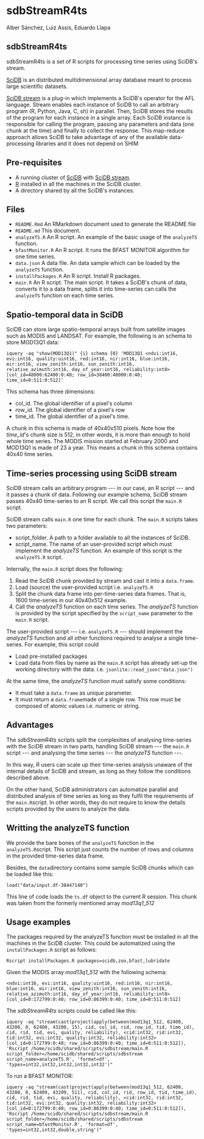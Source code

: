sdbStreamR4ts
================
Alber Sánchez, Luiz Assis, Eduardo Llapa

sdbStreamR4ts
-------------

sdbStreamR4ts is a set of R scripts for processing time series using SciDB's stream.

[SciDB](https://en.wikipedia.org/wiki/SciDB) is an distributed multidimensional array database meant to process large scientific datasets.

[SciDB stream](https://github.com/Paradigm4/stream/) is a plug-in which implements a SciDB's operator for the AFL language. Stream enables each instance of SciDB to call an arbitrary program (R, Python, Java, C, sh) in parallel. Then, SciDB stores the results of the program for each instance in a single array. Each SciDB instance is responsible for calling the program, passing any parameters and data (one chunk at the time) and finally to collect the response. This map-reduce approach allows SciDB to take advantage of any of the available data-processing libraries and it does not depend on SHIM

Pre-requisites
--------------

-   A running cluster of [SciDB](https://en.wikipedia.org/wiki/SciDB) with [SciDB stream](https://github.com/Paradigm4/stream/).
-   [R](https://www.r-project.org) installed in all the machines in the SciDB cluster.
-   A directory shared by all the SciDB's instances.

Files
-----

-   `README.Rmd` An RMarkdown document used to generate the README file
-   `README.md` This document.
-   `analyzeTS.R` An R script. An example of the basic usage of the `analyzeTS` function.
-   `bfastMonitor.R` An R script. It runs the BFAST MONITOR algorithm for one time series.
-   `data.json` A data file. An data sample which can be loaded by the `analyzeTS` function.
-   `installPackages.R` An R script. Install R packages.
-   `main.R` An R script. The main script. It takes a SciDB's chunk of data, converts it to a data frame, splits it into time-series can calls the `analyzeTS` function on each time series.

Spatio-temporal data in SciDB
-----------------------------

SciDB can store large spatio-temporal arrays built from satellite images such as MODIS and LANDSAT. For example, the following is an schema to store MOD13Q1 data:

`iquery -aq "show(MOD13Q1)" {i} schema {0} 'MOD13Q1 <ndvi:int16, evi:int16, quality:uint16, red:int16, nir:int16, blue:int16, mir:int16, view_zenith:int16, sun_zenith:int16, relative_azimuth:int16, day_of_year:int16, reliability:int8> [col_id=48000:62400:0:40; row_id=38400:48000:0:40; time_id=0:511:0:512]'`

This schema has three dimensions:

-   col\_id. The global identifier of a pixel's column
-   row\_id. The global identifier of a pixel's row
-   time\_id. The global identifier of a pixel's time.

A chunk in this schema is made of 40x40x510 pixels. Note how the *time\_id*'s chunk size is 512, in other words, it is more than enough to hold whole time series. The MODIS mission started at February 2000 and MOD13Q1 is made of 23 a year. This means a chunk in this schema contains 40x40 time series.

Time-series processing using SciDB stream
-----------------------------------------

SciDB stream calls an arbitrary program --- in our case, an R script --- and it passes a chunk of data. Following our example schema, SciDB stream passes 40x40 time-series to an R script. We call this script the `main.R` script.

SciDB stream calls `main.R` one time for each chunk. The `main.R` scripts takes two parameters:

-   script\_folder. A path to a folder available to all the instances of SciDB.
-   script\_name. The name of an user-provided script which must implement the *analyzeTS* function. An example of this script is the `analyzeTS.R` script.

Internally, the `main.R` script does the following:

1.  Read the SciDB chunk provided by stream and cast it into a `data.frame`.
2.  Load (source) the user-provided script i.e. `analyzeTS.R`
3.  Split the chunk data frame into per-time-series data frames. That is, 1600 time-series in our 40x40x512 example.
4.  Call the *analyzeTS* function on each time series. The *analyzeTS* function is provided by the script specified by the `script_name` parameter to the `main.R` script.

The user-provided script --- i.e. `analyzeTS.R` --- should implement the *analyzeTS* function and all other functions required to analyse a single time-series. For example, this script could

-   Load pre-installed packages
-   Load data from files by name as the `main.R` script has already set-up the working directory with the data. i.e. `jsonlite::read_json("data.json")`

At the same time, the *analyzeTS* function must satisfy some conditions:

-   It must take a `data.frame` as unique parameter.
-   It must return a `data.frame`made of a single row. This row must be composed of atomic values i.e. numeric or string.

Advantages
----------

The *sdbStreamR4ts* scripts split the complexities of analysing time-series with the SciDB stream in two parts, handling SciDB stream --- the `main.R` script --- and analysing the time series --- the *analyzeTS* function ---.

In this way, R users can scale up their time-series analysis unaware of the internal details of SciDB and stream, as long as they follow the conditions described above.

On the other hand, SciDB administrators can automatize parallel and distributed analysis of time series as long as they fulfil the requirements of the `main.R`script. In other words, they do not require to know the details scripts provided by the users to analyze the data.

Writting the analyzeTS function
-------------------------------

We provide the bare bones of the `analyzeTS` function in the `analyzeTS.R`script. This script just counts the number of rows and columns in the provided time-series data frame.

Besides, the `data`directory contains some sample SciDB chunks which can be loaded like this:

`load("data/input.df-38447140")`

This line of code loads the `ts.df` object to the current R session. This chunk was taken from the formerly mentioned array *mod13q1\_512*

Usage examples
--------------

The packages required by the analyzeTS function must be installed in all the machines in the SciDB cluster. This could be automatized using the `installPackages.R` script as follows:

`Rscript installPackages.R packages=scidb,zoo,bfast,lubridate`

Given the MODIS array *mod13q1\_512* with the following schema:

`<ndvi:int16, evi:int16, quality:uint16, red:int16, nir:int16, blue:int16, mir:int16, view_zenith:int16, sun_zenith:int16, relative_azimuth:int16, day_of_year:int16, reliability:int8> [col_id=0:172799:0:40; row_id=0:86399:0:40; time_id=0:511:0:512]`

The *sdbStreamR4ts* scripts could be called like this:

`iquery -aq "stream(cast(project(apply(between(mod13q1_512, 62400, 43200, 0, 62400, 43200, 15), cid, col_id, rid, row_id, tid, time_id), cid, rid, tid, evi, quality, reliability), <cid:int32, rid:int32, tid:int32, evi:int32, quality:int32, reliability:int32> [col_id=0:172799:0:40; row_id=0:86399:0:40; time_id=0:511:0:512]), 'Rscript /home/scidb/shared/scripts/sdbstream/main.R script_folder=/home/scidb/shared/scripts/sdbstream script_name=analyzeTS.R', 'format=df', 'types=int32,int32,int32,int32,int32')"`

To run a BFAST MONITOR:

`iquery -aq "stream(cast(project(apply(between(mod13q1_512, 62400, 43200, 0, 62409, 43209, 511), cid, col_id, rid, row_id, tid, time_id), cid, rid, tid, evi, quality, reliability), <cid:int32, rid:int32, tid:int32, evi:int32, quality:int32, reliability:int32> [col_id=0:172799:0:40; row_id=0:86399:0:40; time_id=0:511:0:512]), 'Rscript /home/scidb/shared/scripts/sdbstream/main.R script_folder=/home/scidb/shared/scripts/sdbstream script_name=bfastMonitor.R', 'format=df', 'types=int32,int32,double,string')"`
